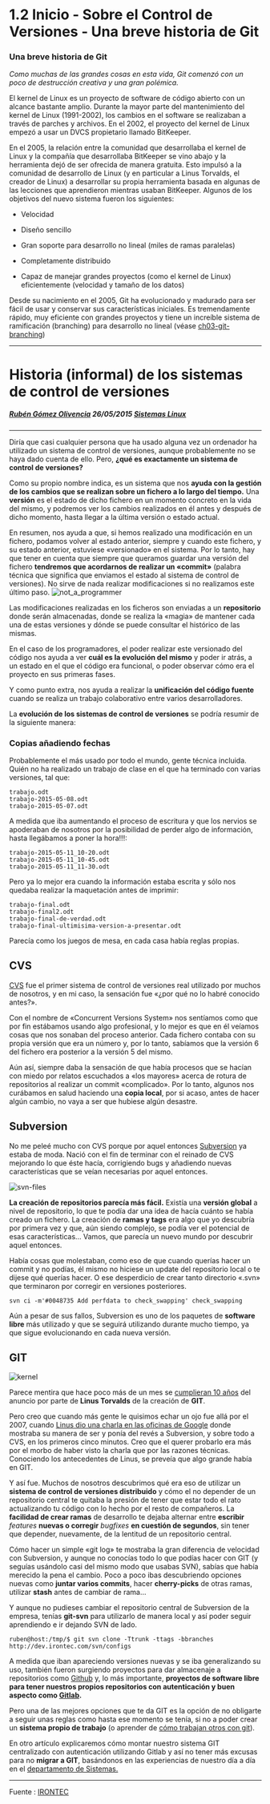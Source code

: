 # 1.2 Inicio - Sobre el Control de Versiones - Una breve historia de Git
### Una breve historia de Git 

*Como muchas de las grandes cosas en esta vida, Git comenzó con un poco de destrucción creativa y una gran polémica.* 

El kernel de Linux es un proyecto de software de código abierto con un alcance bastante amplio. Durante la mayor parte del mantenimiento del kernel de Linux (1991-2002), los cambios en el software se realizaban a través de parches y archivos. En el 2002, el proyecto del kernel de Linux empezó a usar un DVCS propietario llamado BitKeeper.

En el 2005, la relación entre la comunidad que desarrollaba el kernel de Linux y la compañía que desarrollaba BitKeeper se vino abajo y la herramienta dejó de ser ofrecida de manera gratuita. Esto impulsó a la comunidad de desarrollo de Linux (y en particular a Linus Torvalds, el creador de Linux) a desarrollar su propia herramienta basada en algunas de las lecciones que aprendieron mientras usaban BitKeeper. Algunos de los objetivos del nuevo sistema fueron los siguientes:

- Velocidad

- Diseño sencillo

- Gran soporte para desarrollo no lineal (miles de ramas paralelas)

- Completamente distribuido

- Capaz de manejar grandes proyectos (como el kernel de Linux) eficientemente (velocidad y tamaño de los datos)

Desde su nacimiento en el 2005, Git ha evolucionado y madurado para ser fácil de usar y conservar sus características iniciales. Es tremendamente rápido, muy eficiente con grandes proyectos y tiene un increíble sistema de ramificación (branching) para desarrollo no lineal (véase [ch03-git-branching](https://git-scm.com/book/es/v2/ch00/ch03-git-branching))

---

# Historia (informal) de los sistemas de control de versiones

##### *[Rubén Gómez Olivencia](https://blog.irontec.com/author/rgomez/) 26/05/2015 [Sistemas Linux](https://blog.irontec.com/category/txoko-tecnologico/sistemas-linux/)*
---
Diría que casi cualquier persona que ha usado alguna vez un ordenador ha utilizado un sistema de control de versiones, aunque probablemente no se haya dado cuenta de ello. Pero, **¿qué es exactamente un sistema de control de versiones?**

Como su propio nombre indica, es un sistema que nos **ayuda con la gestión de los cambios que se realizan sobre un fichero a lo largo del tiempo.** Una **versión** es el estado de dicho fichero en un momento concreto en la vida del mismo, y podremos ver los cambios realizados en él antes y después de dicho momento, hasta llegar a la última versión o estado actual.

En resumen, nos ayuda a que, si hemos realizado una modificación en un fichero, podamos volver al estado anterior, siempre y cuando este fichero, y su estado anterior, estuviese «versionado» en el sistema. Por lo tanto, hay que tener en cuenta que siempre que queramos guardar una versión del fichero **tendremos que acordarnos de realizar un «commit»** (palabra técnica que significa que enviamos el estado al sistema de control de versiones). No sirve de nada realizar modificaciones si no realizamos este último paso.
![not_a_programmer](https://blog.irontec.com/wp-content/uploads/2015/05/not_a_programmer-300x300.jpg)

Las modificaciones realizadas en los ficheros son enviadas a un **repositorio** donde serán almacenadas, donde se realiza la «magia» de mantener cada una de estas versiones y dónde se puede consultar el histórico de las mismas.

En el caso de los programadores, el poder realizar este versionado del código nos ayuda a ver **cuál es la evolución del mismo** y poder ir atrás, a un estado en el que el código era funcional, o poder observar cómo era el proyecto en sus primeras fases.

Y como punto extra, nos ayuda a realizar la **unificación del código fuente** cuando se realiza un trabajo colaborativo entre varios desarrolladores.

La **evolución de los sistemas de control de versiones** se podría resumir de la siguiente manera:
### Copias añadiendo fechas

Probablemente el más usado por todo el mundo, gente técnica incluida. Quién no ha realizado un trabajo de clase en el que ha terminado con varias versiones, tal que:

~~~
trabajo.odt 
trabajo-2015-05-08.odt
trabajo-2015-05-07.odt
~~~
A medida que iba aumentando el proceso de escritura y que los nervios se apoderaban de nosotros por la posibilidad de perder algo de información, hasta llegábamos a poner la hora!!!:
~~~
trabajo-2015-05-11_10-20.odt
trabajo-2015-05-11_10-45.odt
trabajo-2015-05-11_11-30.odt
~~~
Pero ya lo mejor era cuando la información estaba escrita y sólo nos quedaba realizar la maquetación antes de imprimir:
~~~
trabajo-final.odt
trabajo-final2.odt
trabajo-final-de-verdad.odt
trabajo-final-ultimisima-version-a-presentar.odt
~~~
Parecía como los juegos de mesa, en cada casa había reglas propias.
## CVS

[CVS](http://savannah.nongnu.org/projects/cvs) fue el primer sistema de control de versiones real utilizado por muchos de nosotros, y en mi caso, la sensación fue «¿por qué no lo habré conocido antes?».

Con el nombre de «Concurrent Versions System» nos sentíamos como que por fin estábamos usando algo profesional, y lo mejor es que en él veíamos cosas que nos sonaban del proceso anterior. Cada fichero contaba con su propia versión que era un número y, por lo tanto, sabíamos que la versión 6 del fichero era posterior a la versión 5 del mismo.

Aún así, siempre daba la sensación de que había procesos que se hacían con miedo por relatos escuchados a «los mayores» acerca de rotura de repositorios al realizar un commit «complicado». Por lo tanto, algunos nos curábamos en salud haciendo una **copia local**, por si acaso, antes de hacer algún cambio, no vaya a ser que hubiese algún desastre.

## Subversion

No me peleé mucho con CVS porque por aquel entonces [Subversion](https://subversion.apache.org/) ya estaba de moda. Nació con el fin de terminar con el reinado de CVS mejorando lo que éste hacía, corrigiendo bugs y añadiendo nuevas características que se veían necesarias por aquel entonces.

![svn-files](https://blog.irontec.com/wp-content/uploads/2015/05/svn-files-300x166.png)

**La creación de repositorios parecía más fácil.** Existía una **versión global** a nivel de repositorio, lo que te podía dar una idea de hacía cuánto se había creado un fichero. La creación de **ramas y tags** era algo que yo descubría por primera vez y que, aún siendo complejo, se podía ver el potencial de esas características… Vamos, que parecía un nuevo mundo por descubrir aquel entonces.

Había cosas que molestaban, como eso de que cuando querías hacer un commit y no podías, él mismo no hiciese un update del repositorio local o te dijese qué querías hacer. O ese desperdicio de crear tanto directorio «.svn» que terminaron por corregir en versiones posteriores.

    svn ci -m'#0048735 Add perfdata to check_swapping' check_swapping

Aún a pesar de sus fallos, Subversion es uno de los paquetes de **software libre** más utilizado y que se seguirá utilizando durante mucho tiempo, ya que sigue evolucionando en cada nueva versión.
## GIT

![kernel](https://blog.irontec.com/wp-content/uploads/2015/05/kernel-300x274.png)

Parece mentira que hace poco más de un mes se [cumplieran 10 años](http://www.linux.com/news/featured-blogs/185-jennifer-cloer/821541-10-years-of-git-an-interview-with-git-creator-linus-torvalds) del anuncio por parte de **Linus Torvalds** de la creación de **GIT**.

Pero creo que cuando más gente le quisimos echar un ojo fue allá por el 2007, cuando [Linus dio una charla en las oficinas de Google](https://www.youtube.com/watch?v=4XpnKHJAok8) donde mostraba su manera de ser y ponía del revés a Subversion, y sobre todo a CVS, en los primeros cinco minutos. Creo que el querer probarlo era más por el morbo de haber visto la charla que por las razones técnicas. Conociendo los antecedentes de Linus, se preveía que algo grande había en GIT.

Y así fue. Muchos de nosotros descubrimos qué era eso de utilizar un **sistema de control de versiones distribuido** y cómo el no depender de un repositorio central te quitaba la presión de tener que estar todo el rato actualizando tu código con lo hecho por el resto de compañeros. La **facilidad de crear ramas** de desarrollo te dejaba alternar entre **escribir** *features* **nuevas o corregir** *bugfixes* **en cuestión de segundos**, sin tener que depender, nuevamente, de la lentitud de un repositorio central.

Cómo hacer un simple «git log» te mostraba la gran diferencia de velocidad con Subversion, y aunque no conocías todo lo que podías hacer con GIT (y seguías usándolo casi del mismo modo que usabas SVN), sabías que había merecido la pena el cambio. Poco a poco ibas descubriendo opciones nuevas como **juntar varios commits**, hacer **cherry-picks** de otras ramas, utilizar **stash** antes de cambiar de rama…

Y aunque no pudieses cambiar el repositorio central de Subversion de la empresa, tenías **git-svn** para utilizarlo de manera local y así poder seguir aprendiendo e ir dejando SVN de lado.

    ruben@host:/tmp/$ git svn clone -Ttrunk -ttags -bbranches http://dev.irontec.com/svn/configs

A medida que iban apareciendo versiones nuevas y se iba generalizando su uso, también fueron surgiendo proyectos para dar almacenaje a repositorios como [Github](https://github.com/irontec) y, lo más importante, **proyectos de software libre para tener nuestros propios repositorios con autenticación y buen aspecto como [Gitlab](https://gitlab.com/gitlab-org/gitlab-ce/tree/master#README).**

Pero una de las mejores opciones que te da GIT es la opción de no obligarte a seguir unas reglas como hasta ese momento se tenía, si no a poder crear un **sistema propio de trabajo** (o aprender de [cómo trabajan otros con git](http://nvie.com/posts/a-successful-git-branching-model/)).

En otro artículo explicaremos cómo montar nuestro sistema GIT centralizado con autenticación utilizando Gitlab y así no tener más excusas para no **migrar a GIT**, basándonos en las experiencias de nuestro día a día en el [departamento de Sistemas.](http://www.irontec.com/sistemas-linux)

---
Fuente : [IRONTEC](https://blog.irontec.com/historia-informal-de-los-sistemas-de-control-de-versiones/)
